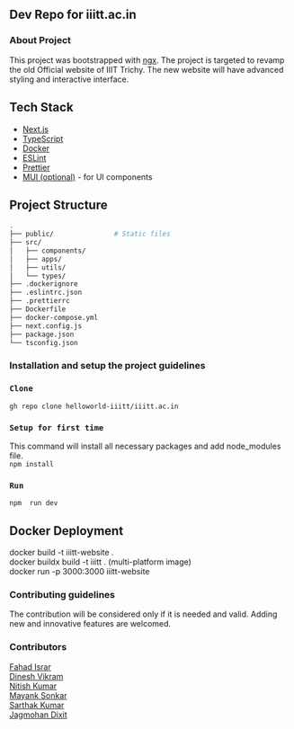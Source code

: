 ## Dev Repo for iiitt.ac.in

### About Project

This project was bootstrapped with [ngx](https://github.com/facebook/create-react-app).
The project is targeted to revamp the old Official website of IIIT Trichy. The new website will have
advanced styling and interactive interface.

## Tech Stack

- [Next.js](https://nextjs.org/)
- [TypeScript](https://www.typescriptlang.org/)
- [Docker](https://www.docker.com/)
- [ESLint](https://eslint.org/)
- [Prettier](https://prettier.io/)
- [MUI (optional)](https://mui.com/) - for UI components

## Project Structure

```bash
.
├── public/               # Static files
├── src/
│   ├── components/
│   ├── apps/
│   ├── utils/
│   └── types/
├── .dockerignore
├── .eslintrc.json
├── .prettierrc
├── Dockerfile
├── docker-compose.yml
├── next.config.js
├── package.json
└── tsconfig.json
```

### Installation and setup the project guidelines

### `Clone`

`gh repo clone helloworld-iiitt/iiitt.ac.in`

### `Setup for first time`

This command will install all necessary packages and add node_modules file.<br>
`npm install`

### `Run`

`npm  run dev ` <br>

## Docker Deployment

docker build -t iiitt-website . <br>
docker buildx build -t iiitt . (multi-platform image) <br>
docker run -p 3000:3000 iiitt-website<br>

### Contributing guidelines

The contribution will be considered only if it is needed and valid.
Adding new and innovative features are welcomed.

### Contributors<br>

[Fahad Israr](https://github.com/fahad-israr) <br>
[Dinesh Vikram](https://github.com/dinskid) <br>
[Nitish Kumar](https://github.com/thisisnitish) <br>
[Mayank Sonkar](https://github.com/mayank2021) <br>
[Sarthak Kumar](https://github.com/sarthak503) <br>
[Jagmohan Dixit](https://github.com/Jagmohan-Dixit) <br>

<!-- ## Available Scripts

In the project directory, you can run:

### `yarn start`

Runs the app in the development mode.<br />
Open [http://localhost:3000](http://localhost:3000) view it in the browser.

The page will reload if you make edits.<br />
You will also see any lint errors in the console.

### `yarn test`

Launches the test runner in the interactive watch mode.<br />
See the section about [running tests](https://facebook.github.io/create-react-app/docs/running-tests) for more information.

### `yarn build`

Builds the app for production the `build` folder.<br />
It correctly bundles React in production mode and optimizes the build for the best performance.

The build is minified and the filenames include the hashes.<br />
Your app is ready be deployed!

See the section about [deployment](https://facebook.github.io/create-react-app/docs/deployment) for more information.

### `yarn eject`

**Note: this is a one-way operation. Once you `eject`, you can’t go back!**

If you aren’t satisfied with the build tool and configuration choices, you can `eject` at any time. This command will remove the single build dependency from your project.

Instead, it will copy all the configuration files and the transitive dependencies (webpack, Babel, ESLint, etc) right inyour project so you have full control over them. All of the commands except `eject` will still work, but they will point the copied scripts so you can tweak them. At this point you’re on your own.

You don’t have ever use `eject`. The curated feature set is suitable for small and middle deployments, and you shouldn’t feel obligated use this feature. However we understand that this tool wouldn’t be useful if you couldn’t customize it when you are ready for it.

## Learn More

You can learn more in the [Create React App documentation](https://facebook.github.io/create-react-app/docs/getting-started).

learn React, check out the [React documentation](https://reactjs.org/).

### Code Splitting

This section has moved here: https://facebook.github.io/create-react-app/docs/code-splitting

### Analyzing the Bundle Size

This section has moved here: https://facebook.github.io/create-react-app/docs/analyzing-the-bundle-size

### Making a Progressive Web App

This section has moved here: https://facebook.github.io/create-react-app/docs/making-a-progressive-web-app

### Advanced Configuration

This section has moved here: https://facebook.github.io/create-react-app/docs/advanced-configuration

### Deployment

This section has moved here: https://facebook.github.io/create-react-app/docs/deployment

### `yarn build` fails minify

This section has moved here: https://facebook.github.io/create-react-app/docs/troubleshooting#npm-run-build-fails-to-minify
 -->
